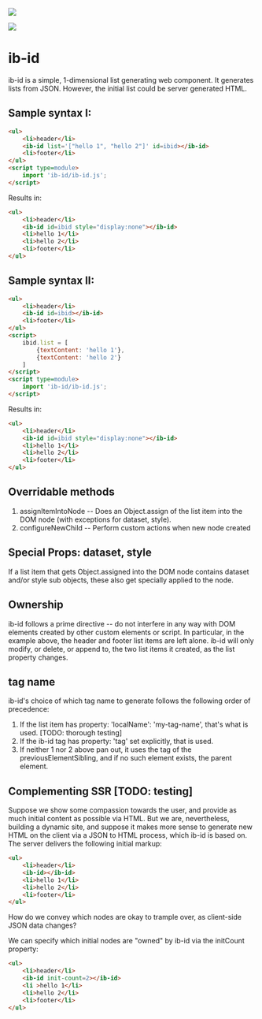 <a href="https://nodei.co/npm/ib-id/"><img src="https://nodei.co/npm/ib-id.png"></a>

<img src="https://badgen.net/bundlephobia/minzip/ib-id">

# ib-id

ib-id is a simple, 1-dimensional list generating web component.  It generates lists from JSON.  However, the initial list could be server generated HTML.

## Sample syntax I:

```html
<ul>
    <li>header</li>
    <ib-id list='["hello 1", "hello 2"]' id=ibid></ib-id>
    <li>footer</li>
</ul>
<script type=module>
    import 'ib-id/ib-id.js';
</script>
```

Results in:

```html
<ul>
    <li>header</li>
    <ib-id id=ibid style="display:none"></ib-id>
    <li>hello 1</li>
    <li>hello 2</li>
    <li>footer</li>
</ul>
```

## Sample syntax II:

```html
<ul>
    <li>header</li>
    <ib-id id=ibid></ib-id>
    <li>footer</li>
</ul>
<script>
    ibid.list = [
        {textContent: 'hello 1'},
        {textContent: 'hello 2'}
    ]
</script>
<script type=module>
    import 'ib-id/ib-id.js';
</script>
```

Results in:

```html
<ul>
    <li>header</li>
    <ib-id id=ibid style="display:none"></ib-id>
    <li>hello 1</li>
    <li>hello 2</li>
    <li>footer</li>
</ul>
```

## Overridable methods

1.  assignItemIntoNode -- Does an Object.assign of the list item into the DOM node (with exceptions for dataset, style). 
2.  configureNewChild -- Perform custom actions when new node created

## Special Props:  dataset, style

If a list item that gets Object.assigned into the DOM node contains dataset and/or style sub objects, these also get specially applied to the node.

## Ownership

ib-id follows a prime directive -- do not interfere in any way with DOM elements created by other custom elements or script.  In particular, in the example above, the header and footer list items are left alone.  ib-id will only modify, or delete, or append to, the two list items it created, as the list property changes.

## tag name

ib-id's choice of which tag name to generate follows the following order of precedence:

1.  If the list item has property:  'localName': 'my-tag-name', that's what is used. [TODO:  thorough testing]
2.  If the ib-id tag has property: 'tag' set explicitly, that is used.
3.  If neither 1 nor 2 above pan out, it uses the tag of the previousElementSibling, and if no such element exists, the parent element.

## Complementing SSR [TODO: testing]

Suppose we show some compassion towards the user, and provide as much initial content as possible via HTML.  But we are, nevertheless, building a dynamic site, and suppose it makes more sense to generate new HTML on the client via a JSON to HTML process, which ib-id is based on.  The server delivers the following initial markup:

```html
<ul>
    <li>header</li>
    <ib-id></ib-id>
    <li>hello 1</li>
    <li>hello 2</li>
    <li>footer</li>
</ul>
```

How do we convey which nodes are okay to trample over, as client-side JSON data changes?

We can specify which initial nodes are "owned" by ib-id via the initCount property:

```html
<ul>
    <li>header</li>
    <ib-id init-count=2></ib-id>
    <li >hello 1</li>
    <li>hello 2</li>
    <li>footer</li>
</ul>
```




